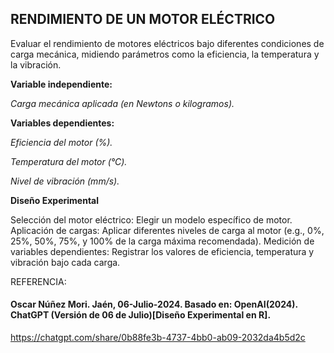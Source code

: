 ## RENDIMIENTO DE UN MOTOR ELÉCTRICO

Evaluar el rendimiento de motores eléctricos bajo diferentes condiciones de carga mecánica, midiendo parámetros como la eficiencia, la temperatura y la vibración.

**Variable independiente:**

_Carga mecánica aplicada (en Newtons o kilogramos)._

**Variables dependientes:**

_Eficiencia del motor (%)._

_Temperatura del motor (°C)._

_Nivel de vibración (mm/s)._

**Diseño Experimental**

Selección del motor eléctrico: Elegir un modelo específico de motor.
Aplicación de cargas: Aplicar diferentes niveles de carga al motor (e.g., 0%, 25%, 50%, 75%, y 100% de la carga máxima recomendada).
Medición de variables dependientes: Registrar los valores de eficiencia, temperatura y vibración bajo cada carga.

REFERENCIA: 
#### Oscar Núñez Mori. Jaén, 06-Julio-2024. Basado en: OpenAI(2024). ChatGPT (Versión de 06 de Julio)[Diseño Experimental en R]. 
<https://chatgpt.com/share/0b88fe3b-4737-4bb0-ab09-2032da4b5d2c>


